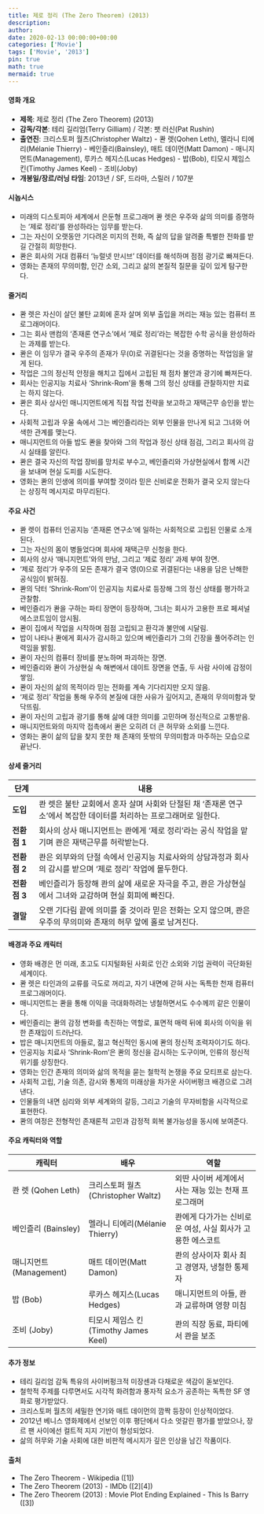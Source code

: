 ```yaml
---
title: 제로 정리 (The Zero Theorem) (2013)
description: 
author: 
date: 2020-02-13 00:00:00+00:00
categories: ['Movie']
tags: ['Movie', '2013']
pin: true
math: true
mermaid: true
---
```

#### 영화 개요

- **제목**: 제로 정리 (The Zero Theorem) (2013)  
- **감독/각본**: 테리 길리엄(Terry Gilliam) / 각본: 팻 러신(Pat Rushin)  
- **출연진**: 크리스토퍼 월츠(Christopher Waltz) - 콴 렛(Qohen Leth), 멜라니 티에리(Mélanie Thierry) - 베인즐리(Bainsley), 매트 데이먼(Matt Damon) - 매니지먼트(Management), 루카스 헤지스(Lucas Hedges) - 밥(Bob), 티모시 제임스 킨(Timothy James Keel) - 조비(Joby)  
- **개봉일/장르/러닝 타임**: 2013년 / SF, 드라마, 스릴러 / 107분  

#### 시놉시스

- 미래의 디스토피아 세계에서 은둔형 프로그래머 콴 렛은 우주와 삶의 의미를 증명하는 ‘제로 정리’를 완성하라는 임무를 받는다.  
- 그는 자신이 오랫동안 기다려온 미지의 전화, 즉 삶의 답을 알려줄 특별한 전화를 받길 간절히 희망한다.  
- 콴은 회사의 거대 컴퓨터 ‘뉴럴넷 만시브’ 데이터를 해석하며 점점 광기로 빠져든다.  
- 영화는 존재의 무의미함, 인간 소외, 그리고 삶의 본질적 질문을 깊이 있게 탐구한다.  

#### 줄거리

- 콴 렛은 자신이 살던 불탄 교회에 혼자 살며 외부 출입을 꺼리는 재능 있는 컴퓨터 프로그래머이다.  
- 그는 회사 맨컴의 ‘존재론 연구소’에서 ‘제로 정리’라는 복잡한 수학 공식을 완성하라는 과제를 받는다.  
- 콴은 이 임무가 결국 우주의 존재가 무(0)로 귀결된다는 것을 증명하는 작업임을 알게 된다.  
- 작업은 그의 정신적 안정을 해치고 집에서 고립된 채 점차 불안과 광기에 빠져든다.  
- 회사는 인공지능 치료사 ‘Shrink-Rom’을 통해 그의 정신 상태를 관찰하지만 치료는 하지 않는다.  
- 콴은 회사 상사인 매니지먼트에게 직접 작업 전략을 보고하고 재택근무 승인을 받는다.  
- 사회적 고립과 우울 속에서 그는 베인즐리라는 외부 인물을 만나게 되고 그녀와 어색한 관계를 맺는다.  
- 매니지먼트의 아들 밥도 콴을 찾아와 그의 작업과 정신 상태 점검, 그리고 회사의 감시 실태를 알린다.  
- 콴은 결국 자신의 작업 장비를 망치로 부수고, 베인즐리와 가상현실에서 함께 시간을 보내며 현실 도피를 시도한다.  
- 영화는 콴의 인생에 의미를 부여할 것이라 믿은 신비로운 전화가 결국 오지 않는다는 상징적 메시지로 마무리된다.  

#### 주요 사건

- 콴 렛이 컴퓨터 인공지능 ‘존재론 연구소’에 일하는 사회적으로 고립된 인물로 소개된다.  
- 그는 자신의 몸이 병들었다며 회사에 재택근무 신청을 한다.  
- 회사의 상사 ‘매니지먼트’와의 만남, 그리고 ‘제로 정리’ 과제 부여 장면.  
- ‘제로 정리’가 우주의 모든 존재가 결국 영(0)으로 귀결된다는 내용을 담은 난해한 공식임이 밝혀짐.  
- 콴의 닥터 ‘Shrink-Rom’이 인공지능 치료사로 등장해 그의 정신 상태를 평가하고 관찰함.  
- 베인즐리가 콴을 구하는 파티 장면이 등장하며, 그녀는 회사가 고용한 프로 페셔널 에스코트임이 암시됨.  
- 콴이 집에서 작업을 시작하며 점점 고립되고 환각과 불안에 시달림.  
- 밥이 나타나 콴에게 회사가 감시하고 있으며 베인즐리가 그의 긴장을 풀어주려는 인력임을 밝힘.  
- 콴이 자신의 컴퓨터 장비를 분노하며 파괴하는 장면.  
- 베인즐리와 콴이 가상현실 속 해변에서 데이트 장면을 연출, 두 사람 사이에 감정이 쌓임.  
- 콴이 자신의 삶의 목적이라 믿는 전화를 계속 기다리지만 오지 않음.  
- ‘제로 정리’ 작업을 통해 우주의 본질에 대한 사유가 깊어지고, 존재의 무의미함과 맞닥뜨림.  
- 콴이 자신의 고립과 광기를 통해 삶에 대한 의미를 고민하며 정신적으로 고통받음.  
- 매니지먼트와의 마지막 접촉에서 콴은 오히려 더 큰 허무와 소외를 느낀다.  
- 영화는 콴이 삶의 답을 찾지 못한 채 존재의 뜻밖의 무의미함과 마주하는 모습으로 끝난다.  

#### 상세 줄거리

| **단계** | **내용** |
|----------|----------|
| **도입** | 콴 렛은 불탄 교회에서 혼자 살며 사회와 단절된 채 ‘존재론 연구소’에서 복잡한 데이터를 처리하는 프로그래머로 일한다. |
| **전환점 1** | 회사의 상사 매니지먼트는 콴에게 ‘제로 정리’라는 공식 작업을 맡기며 콴은 재택근무를 허락받는다. |
| **전환점 2** | 콴은 외부와의 단절 속에서 인공지능 치료사와의 상담과정과 회사의 감시를 받으며 ‘제로 정리’ 작업에 몰두한다. |
| **전환점 3** | 베인즐리가 등장해 콴의 삶에 새로운 자극을 주고, 콴은 가상현실에서 그녀와 교감하며 현실 회피에 빠진다. |
| **결말** | 오랜 기다림 끝에 의미를 줄 것이라 믿은 전화는 오지 않으며, 콴은 우주의 무의미와 존재의 허무 앞에 홀로 남겨진다. |

#### 배경과 주요 캐릭터

- 영화 배경은 먼 미래, 초고도 디지털화된 사회로 인간 소외와 기업 권력이 극단화된 세계이다.  
- 콴 렛은 타인과의 교류를 극도로 꺼리고, 자기 내면에 갇혀 사는 독특한 천재 컴퓨터 프로그래머이다.  
- 매니지먼트는 콴을 통해 이익을 극대화하려는 냉철하면서도 수수께끼 같은 인물이다.  
- 베인즐리는 콴의 감정 변화를 촉진하는 역할로, 표면적 매력 뒤에 회사의 이익을 위한 존재임이 드러난다.  
- 밥은 매니지먼트의 아들로, 젊고 혁신적인 동시에 콴의 정신적 조력자이기도 하다.  
- 인공지능 치료사 ‘Shrink-Rom’은 콴의 정신을 감시하는 도구이며, 인류의 정신적 위기를 상징한다.  
- 영화는 인간 존재의 의미와 삶의 목적을 묻는 철학적 논쟁을 주요 모티프로 삼는다.  
- 사회적 고립, 기술 의존, 감시와 통제의 미래상을 차가운 사이버펑크 배경으로 그려낸다.  
- 인물들의 내면 심리와 외부 세계와의 갈등, 그리고 기술의 무자비함을 시각적으로 표현한다.  
- 콴의 여정은 전형적인 존재론적 고민과 감정적 회복 불가능성을 동시에 보여준다.  

#### 주요 캐릭터와 역할

| **캐릭터** | **배우** | **역할** |
|------------|----------|----------|
| 콴 렛 (Qohen Leth) | 크리스토퍼 월츠(Christopher Waltz) | 외딴 사이버 세계에서 사는 재능 있는 천재 프로그래머 |
| 베인즐리 (Bainsley) | 멜라니 티에리(Mélanie Thierry) | 콴에게 다가가는 신비로운 여성, 사실 회사가 고용한 에스코트 |
| 매니지먼트 (Management) | 매트 데이먼(Matt Damon) | 콴의 상사이자 회사 최고 경영자, 냉철한 통제자 |
| 밥 (Bob) | 루카스 헤지스(Lucas Hedges) | 매니지먼트의 아들, 콴과 교류하며 영향 미침 |
| 조비 (Joby) | 티모시 제임스 킨(Timothy James Keel) | 콴의 직장 동료, 파티에서 콴을 보조 |

#### 추가 정보

- 테리 길리엄 감독 특유의 사이버펑크적 미장센과 다채로운 색감이 돋보인다.  
- 철학적 주제를 다루면서도 시각적 화려함과 풍자적 요소가 공존하는 독특한 SF 영화로 평가받았다.  
- 크리스토퍼 월츠의 세밀한 연기와 매트 데이먼의 깜짝 등장이 인상적이었다.  
- 2012년 베니스 영화제에서 선보인 이후 평단에서 다소 엇갈린 평가를 받았으나, 장르 팬 사이에선 컬트적 지지 기반이 형성되었다.  
- 삶의 허무와 기술 사회에 대한 비판적 메시지가 깊은 인상을 남긴 작품이다.  

#### 출처

- The Zero Theorem - Wikipedia ([1])  
- The Zero Theorem (2013) - IMDb ([2][4])  
- The Zero Theorem (2013) : Movie Plot Ending Explained - This Is Barry ([3])
